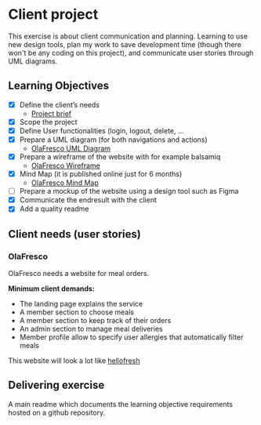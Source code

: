 # Client project

This exercise is about client communication and planning. Learning to use new design tools, plan my work to save development time (though there won't be any coding on this project), and communicate user stories through UML diagrams.

## Learning Objectives

- [x] Define the client’s needs
  * [Project brief](https://www.canva.com/design/DAEnW5Zv9-E/Uhn8j7tLrGG_zhIDm485hg/watch?utm_content=DAEnW5Zv9-E&utm_campaign=designshare&utm_medium=link&utm_source=publishsharelink)
- [x] Scope the project
- [x] Define User functionalities (login, logout, delete, ...
- [x] Prepare a UML diagram (for both navigations and actions)
  * [OlaFresco UML Diagram](https://bit.ly/2VVk1OV)
- [x] Prepare a wireframe of the website with for example balsamiq
  * [OlaFresco Wireframe](https://balsamiq.cloud/sbzozvn/p4p25ei)
- [x] Mind Map (it is published online just for 6 months)
  * [OlaFresco Mind Map](https://atlas.mindmup.com/2021/08/e5524a00000311ecb29ac1d36e5f0de8/olafresco_landing_page/index.html)
- [ ] Prepare a mockup of the website using a design tool such as Figma
- [x] Communicate the endresult with the client
- [x] Add a quality readme

## Client needs (user stories)

### OlaFresco

OlaFresco needs a website for meal orders.

**Minimum client demands:**
* The landing page explains the service
* A member section to choose meals
* A member section to keep track of their orders
* An admin section to manage meal deliveries
* Member profile allow to specify user allergies that automatically filter meals

This website will look a lot like [hellofresh](https://www.hellofresh.be/?locale=nl-BE)

## Delivering exercise

A main readme which documents the learning objective requirements hosted on a github repository.

